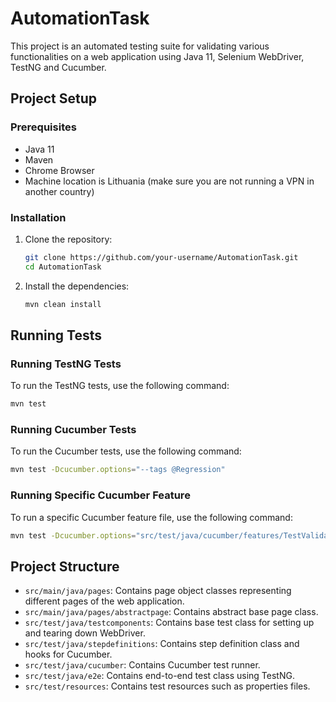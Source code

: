 # AutomationTask

This project is an automated testing suite for validating various functionalities on a web application using Java 11, Selenium WebDriver, TestNG and Cucumber.

## Project Setup

### Prerequisites

- Java 11
- Maven
- Chrome Browser
- Machine location is Lithuania (make sure you are not running a VPN in another country)

### Installation

1. Clone the repository:
    ```sh
    git clone https://github.com/your-username/AutomationTask.git
    cd AutomationTask
    ```

2. Install the dependencies:
    ```sh
    mvn clean install
    ```

## Running Tests

### Running TestNG Tests

To run the TestNG tests, use the following command:
```sh
mvn test
```

### Running Cucumber Tests

To run the Cucumber tests, use the following command:
```sh
mvn test -Dcucumber.options="--tags @Regression"
```

### Running Specific Cucumber Feature

To run a specific Cucumber feature file, use the following command:
```sh
mvn test -Dcucumber.options="src/test/java/cucumber/features/TestValidationsOnPurchaseScreen.feature"
```

## Project Structure

- `src/main/java/pages`: Contains page object classes representing different pages of the web application.
- `src/main/java/pages/abstractpage`: Contains abstract base page class.
- `src/test/java/testcomponents`: Contains base test class for setting up and tearing down WebDriver.
- `src/test/java/stepdefinitions`: Contains step definition class and hooks for Cucumber.
- `src/test/java/cucumber`: Contains Cucumber test runner.
- `src/test/java/e2e`: Contains end-to-end test class using TestNG.
- `src/test/resources`: Contains test resources such as properties files.
